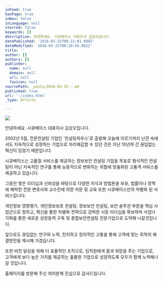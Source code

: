```yaml
---
inFeed: true
hasPage: true
inNav: false
inLanguage: null
starred: false
keywords: []
description: 안녕하세요. 시큐베이스 대표이사 김상오입니다.
datePublished: '2016-03-25T00:21:01.089Z'
dateModified: '2016-03-25T00:20:56.002Z'
title: ''
author: []
authors: []
publisher:
  name: null
  domain: null
  url: null
  favicon: null
sourcePath: _posts/2016-03-25--.md
published: true
url: '-/index.html'
_type: Article

---
```

![](https://the-grid-user-content.s3-us-west-2.amazonaws.com/134c68e9-bbe5-462e-8636-e49a29ec418d.gif)

안녕하세요. 시큐베이스 대표이사 김상오입니다.

2002년 5월, 전문컨설팅 기업인 '컨설팅하우스'로 출발해  오늘에 이르기까지 난관 속에서도 지속적으로 성장하는 기업으로 자리매김할 수 있던 것은 지난 10년여 간 끊임없는 혁신이 있었기 때문입니다.

시큐베이스는 고품질 서비스를 제공하는 정보보안 컨설팅 기업을 목표로 형식적인 컨설팅이 아닌 지속적인 연구를 통해 능동적으로 변화하는 위협에 맞춤화된 고품격 서비스를 제공하고 있습니다.

그동안 쌓은 리더십과 신뢰성을 바탕으로 다양한 지식과 방법론을 보유, 법률이나 정책에 해박한 전문 변호사와 교수진에 의한 자문 및 교육 또한 시큐베이스만의 차별화 된 서비스입니다.

개인정보 영향평가, 개인정보보호 컨설팅, 정보보안 컨설팅, 보안 솔루션 부문을 핵심 사업군으로 정하고, 혁신을 통한 차별화 전략으로 강력한 시장 리더십을 확보하며 사업다각화를 통한 새로운 성장동력 구축 및 종합보안컨설팅 전문기업으로 도약해 나갈것입니다.

앞으로도 끊임없는 연구와 노력, 진지하고 창의적인 고통을 통해 고객에 맞는 최적의 해결방안을 제시해 가겠습니다.

또한 비전 달성을 위해 더 효율적인 조직으로, 임직원에게 꿈과 희망을 주는 기업으로,  고객에게 보다 높은 가치를 제공하는 훌륭한 기업으로 성장하도록 모두가 함께 노력해나갈 것입니다.

홈페이지를 방문해 주신 여러분께 진심으로 감사드립니다.
